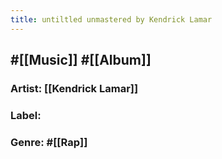 ```yaml
---
title: untiltled unmastered by Kendrick Lamar
---
```


## #[[Music]] #[[Album]]
### Artist: [[Kendrick Lamar]]

### Label:

### Genre: #[[Rap]]
